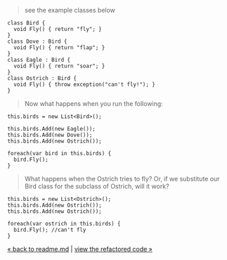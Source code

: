 > see the example classes below

    class Bird {
      void Fly() { return "fly"; }
    }
    class Dove : Bird {
      void Fly() { return "flap"; }
    }    
    class Eagle : Bird {
      void Fly() { return "soar"; }
    }
    class Ostrich : Bird {
      void Fly() { throw exception("can't fly!"); }
    }

> Now what happens when you run the following:

    this.birds = new List<Bird>();
    
    this.birds.Add(new Eagle());
    this.birds.Add(new Dove());
    this.birds.Add(new Ostrich());

    foreach(var bird in this.birds) {
      bird.Fly();
    }
    
> What happens when the Ostrich tries to fly? Or, if we substitute our Bird class for the subclass of Ostrich, will it work?

    this.birds = new List<Ostrich>();
    this.birds.Add(new Ostrich());
    this.birds.Add(new Ostrich());
    
    foreach(var ostrich in this.birds) {
      bird.Fly(); //can't fly
    }

[&laquo; back to readme.md](README.md) | [view the refactored code &raquo;](3_LSP_code_refactor.md)
